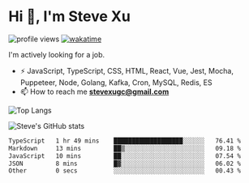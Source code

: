 # Hi 👋, I'm Steve Xu

![profile views](https://komarev.com/ghpvc/?username=nusr&color=green)
[![wakatime](https://wakatime.com/badge/user/0653cda0-f622-4930-8974-c19a957fc488.svg)](https://wakatime.com/@0653cda0-f622-4930-8974-c19a957fc488)

I'm actively looking for a job.

- ⚡ JavaScript, TypeScript, CSS, HTML, React, Vue, Jest, Mocha,
Puppeteer, Node, Golang, Kafka, Cron, MySQL, Redis, ES
- 📫 How to reach me **stevexugc@gmail.com**

![Top Langs](https://github-readme-stats.vercel.app/api/top-langs/?username=nusr&langs_count=8&layout=compact)

![Steve's GitHub stats](https://github-readme-stats.vercel.app/api?username=nusr&show_icons=true)

<!--START_SECTION:waka-->

```txt
TypeScript   1 hr 49 mins    ███████████████████░░░░░░   76.41 %
Markdown     13 mins         ██▒░░░░░░░░░░░░░░░░░░░░░░   09.18 %
JavaScript   10 mins         ██░░░░░░░░░░░░░░░░░░░░░░░   07.54 %
JSON         8 mins          █▓░░░░░░░░░░░░░░░░░░░░░░░   06.02 %
Other        0 secs          ░░░░░░░░░░░░░░░░░░░░░░░░░   00.43 %
```

<!--END_SECTION:waka-->
